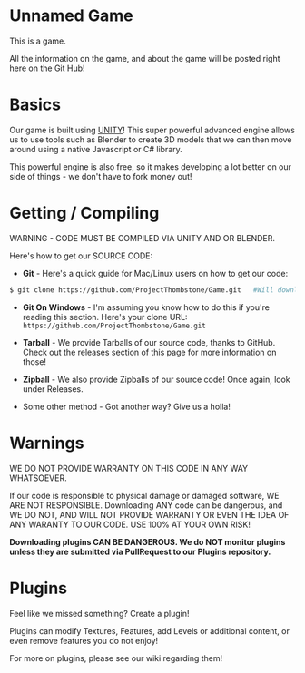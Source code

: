 Unnamed Game
====

This is a game.

All the information on the game, and about the game will be posted right here on the Git Hub!


Basics
====

Our game is built using [UNITY](www.unity3d.com)! This super powerful advanced engine allows us to use tools such as Blender to create 3D models that we can then move around using a native Javascript or C# library.

This powerful engine is also free, so it makes developing a lot better on our side of things - we don't have to fork money out!

Getting / Compiling
====

WARNING - CODE MUST BE COMPILED VIA UNITY AND OR BLENDER.

Here's how to get our SOURCE CODE:

* **Git** - Here's a quick guide for Mac/Linux users on how to get our code:
```bash
$ git clone https://github.com/ProjectThombstone/Game.git   #Will download repository to /Home
```

* **Git On Windows** - I'm assuming you know how to do this if you're reading this section. Here's your clone URL: `https://github.com/ProjectThombstone/Game.git`

* **Tarball** - We provide Tarballs of our source code, thanks to GitHub. Check out the releases section of this page for more information on those!

* **Zipball** - We also provide Zipballs of our source code! Once again, look under Releases.

* Some other method - Got another way? Give us a holla!


Warnings
====

WE DO NOT PROVIDE WARRANTY ON THIS CODE IN ANY WAY WHATSOEVER.

If our code is responsible to physical damage or damaged software, WE ARE NOT RESPONSIBLE. Downloading ANY code can be dangerous, and WE DO NOT, AND WILL NOT PROVIDE WARRANTY OR EVEN THE IDEA OF ANY WARANTY TO OUR CODE. USE 100% AT YOUR OWN RISK!

**Downloading plugins CAN BE DANGEROUS. We do NOT monitor plugins unless they are submitted via PullRequest to our Plugins repository.**

Plugins
====

Feel like we missed something? Create a plugin!

Plugins can modify Textures, Features, add Levels or additional content, or even remove features you do not enjoy!

For more on plugins, please see our wiki regarding them!
